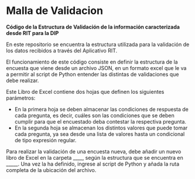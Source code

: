 # Malla de Validacion
**Código de la Estructura de Validación de la información caracterizada desde RIT para la DIP**

En este repositorio se encuentra la estructura utilizada para la validación de los datos recibidos a través del Aplicativo RIT.

El funcionamiento de este código consiste en definir la estructura de la encuesta que viene desde un archivo JSON, en un formato excel que le va a permitir al script de Python entender las distintas de validaciones que debe realizar.


Este Libro de Excel contiene dos hojas que definen los siguientes parámetros:

- En la primera hoja se deben almacenar las condiciones de respuesta de cada pregunta, es decir, cuáles son las condiciones que se deben cumplir para que el encuestado deba contestar la respectiva pregunta.
- En la segunda hoja se almacenan los distintos valores que puede tomar cada pregunta, ya sea desde una lista de valores hasta un condicional de tipo expresión regular.


Para realizar la validación de una encuesta nueva, debe añadir un nuevo libro de Excel en la carpeta ____, según la estructura que se encuentra en _____. Una vez la ha definido, ingrese al script de Python y añada la ruta completa de la ubicación del archivo.